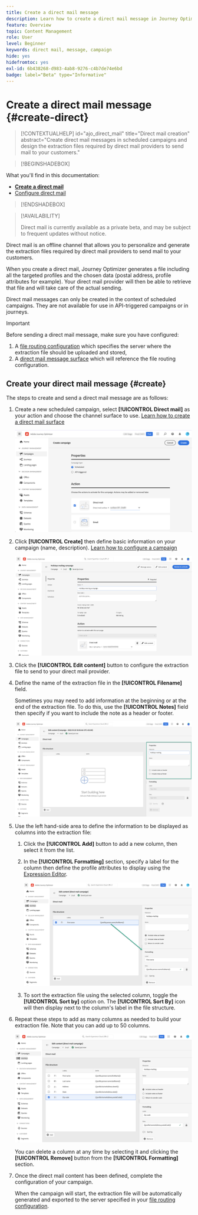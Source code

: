 ```yaml
---
title: Create a direct mail message
description: Learn how to create a direct mail message in Journey Optimizer
feature: Overview
topic: Content Management
role: User
level: Beginner
keywords: direct mail, message, campaign
hide: yes
hidefromtoc: yes
exl-id: 6b438268-d983-4ab8-9276-c4b7de74e6bd
badge: label="Beta" type="Informative"
---
```

# Create a direct mail message {#create-direct}

>[!CONTEXTUALHELP]
>id="ajo_direct_mail"
>title="Direct mail creation"
>abstract="Create direct mail messages in scheduled campaigns and design the extraction files required by direct mail providers to send mail to your customers."

>[!BEGINSHADEBOX]

What you'll find in this documentation:

* **[Create a direct mail](create-direct-mail.md)**
* [Configure direct mail](direct-mail-configuration.md)

>[!ENDSHADEBOX]

>[!AVAILABILITY]
>
>Direct mail is currently available as a private beta, and may be subject to frequent updates without notice.

Direct mail is an offline channel that allows you to personalize and generate the extraction files required by direct mail providers to send mail to your customers.

When you create a direct mail, Journey Optimizer generates a file including all the targeted profiles and the chosen data (postal address, profile attributes for example). Your direct mail provider will then be able to retrieve that file and will take care of the actual sending.

Direct mail messages can only be created in the context of scheduled campaigns. They are not available for use in API-triggered campaigns or in journeys.

>[!IMPORTANT]
>
>Before sending a direct mail message, make sure you have configured:
>
>1. A [file routing configuration](../direct-mail/direct-mail-configuration.md#file-routing-configuration) which specifies the server where the extraction file should be uploaded and stored,
>1. A [direct mail message surface](../direct-mail/direct-mail-configuration.md#direct-mail-surface) which will reference the file routing configuration.

## Create your direct mail message {#create}

The steps to create and send a direct mail message are as follows:

1. Create a new scheduled campaign, select **[!UICONTROL Direct mail]** as your action and choose the channel surface to use. [Learn how to create a direct mail surface](../direct-mail/direct-mail-configuration.md#direct-mail-surface)

   ![](assets/direct-mail-campaign.png)

1. Click **[!UICONTROL Create]** then define basic information on your campaign (name, description). [Learn how to configure a campaign](../campaigns/create-campaign.md)

   ![](assets/direct-mail-edit.png)
   
1. Click the **[!UICONTROL Edit content]** button to configure the extraction file to send to your direct mail provider. 

1. Define the name of the extraction file in the **[!UICONTROL Filename]** field.

   Sometimes you may need to add information at the beginning or at the end of the extraction file. To do this, use the **[!UICONTROL Notes]** field then specify if you want to include the note as a header or footer.

   <!--Click on the button to the right of the Output file field and enter the desired label. You can use personalization fields, content blocks and dynamic text (see Defining content). For example, you can complete the label with the delivery ID or the extraction date.-->

   ![](assets/direct-mail-properties.png)

1. Use the left hand-side area to define the information to be displayed as columns into the extraction file:

   1. Click the **[!UICONTROL Add]** button to add a new column, then select it from the list.

   1. In the **[!UICONTROL Formatting]** section, specify a label for the column then define the profile attributes to display using the [Expression Editor](../personalization/personalization-build-expressions.md).

      ![](assets/direct-mail-content.png)
      
   1. To sort the extraction file using the selected column, toggle the **[!UICONTROL Sort by]** option on. The **[!UICONTROL Sort By]** icon will then display next to the column's label in the file structure.

1. Repeat these steps to add as many columns as needed to build your extraction file. Note that you can add up to 50 columns.

   ![](assets/direct-mail-complete.png)

   You can delete a column at any time by selecting it and clicking the **[!UICONTROL Remove]** button from the **[!UICONTROL Formatting]** section.

1. Once the direct mail content has been defined, complete the configuration of your campaign.

   When the campaign will start, the extraction file will be automatically generated and exported to the server specified in your [file routing configuration](../direct-mail/direct-mail-configuration.md).
